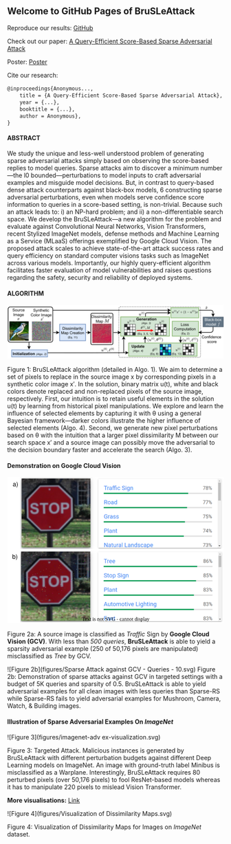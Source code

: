 ## Welcome to GitHub Pages of BruSLeAttack

Reproduce our results: [GitHub](https://github.com/BruSLiAttack/BruSLiAttack.github.io)

Check out our paper: [A Query-Efficient Score-Based Sparse Adversarial Attack](https://...)

Poster: [Poster](...)

Cite our research: 
```
@inproceedings{Anonymous...,
    title = {A Query-Efficient Score-Based Sparse Adversarial Attack},
    year = {...},
    booktitle = {...},
    author = Anonymous},
}
```

#### ABSTRACT

We study the unique and less-well understood problem of generating sparse adversarial attacks simply based on observing the score-based replies to model queries. Sparse attacks aim to discover a minimum number—the l0 bounded—perturbations to model inputs to craft adversarial examples and misguide model decisions. But, in contrast to query-based dense attack counterparts against black-box models, 6 constructing sparse adversarial perturbations, even when models serve confidence score information to queries in a score-based setting, is non-trivial. Because such an attack leads to: i) an NP-hard problem; and ii) a non-differentiable search space. We develop the BruSLeAttack—a new algorithm for the problem and evaluate against Convolutional Neural Networks, Vision Transformers, recent Stylized ImageNet models, defense methods and Machine Learning as a Service (MLaaS) offerings exemplified by Google Cloud Vision. The proposed attack scales to achieve state-of-the-art attack success rates and query efficiency on standard computer visions tasks such as ImageNet across various models. Importantly, our highly query-efficient algorithm facilitates faster evaluation of model vulnerabilities and raises questions regarding the safety, security and reliability of deployed systems.

#### ALGORITHM

![Figure 1](figures/method_diagram.svg)

Figure 1: BruSLeAttack algorithm (detailed in Algo. 1). We aim to determine a set of pixels to replace in the source image x by corresponding pixels in a synthetic color image x′. In the solution, binary matrix u(t), white and black colors denote replaced and non-replaced pixels of the source image, respectively. First, our intuition is to retain useful elements in the solution u(t) by learning from historical pixel manipulations. We explore and learn the influence of selected elements by capturing it with θ using a general Bayesian framework—darker colors illustrate the higher influence of selected elements (Algo. 4). Second, we generate new pixel perturbations based on θ with the intuition that a larger pixel dissimilarity M between our search space x′ and a source image can possibly move the adversarial to the decision boundary faster and accelerate the search (Algo. 3).

#### Demonstration on Google Cloud Vision
![Figure 2a](figures/gcv_example_stop_sign_small.svg)

Figure 2a: A source image is classified as _Traffic_ Sign by __Google Cloud Vision (GCV)__. With less than _500 queries_, __BruSLeAttack__ is able to yield a sparsity adversarial example (250 of 50,176 pixels are manipulated) misclassified as _Tree_ by GCV.

![Figure 2b](figures/Sparse Attack against GCV - Queries - 10.svg)
Figure 2b: Demonstration of sparse attacks against GCV in targeted settings with a budget of 5K queries and sparsity of $0.5% ≈ 250/(224×224)$. BruSLeAttack is able to yield adversarial examples for all clean images with less queries than Sparse-RS while Sparse-RS fails to yield adversarial examples for Mushroom, Camera,
Watch, & Building images.

#### Illustration of Sparse Adversarial Examples On _ImageNet_

![Figure 3](figures/imagenet-adv ex-visualization.svg)

Figure  3: Targeted Attack. Malicious instances is generated by BruSLeAttack with different perturbation budgets against different Deep Learning models on ImageNet. An image with ground-truth label Minibus is misclassified as a Warplane. Interestingly, BruSLeAttack requires 80 perturbed pixels (over 50,176 pixels) to fool ResNet-based models whereas it has to manipulate 220 pixels to mislead Vision Transformer.

__More visualisations:__ [Link](https://nbviewer.org/github/BruSLiAttack/BruSLiAttack.github.io/blob/main/Visualisation.ipynb)

![Figure 4](figures/Visualization of Dissimilarity Maps.svg)

Figure  4: Visualization of Dissimilarity Maps for Images on _ImageNet_ dataset.
